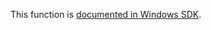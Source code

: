 This function is [documented in Windows SDK](https://learn.microsoft.com/en-us/windows/win32/api/ip2string/nf-ip2string-rtlipv6addresstostringexw).
